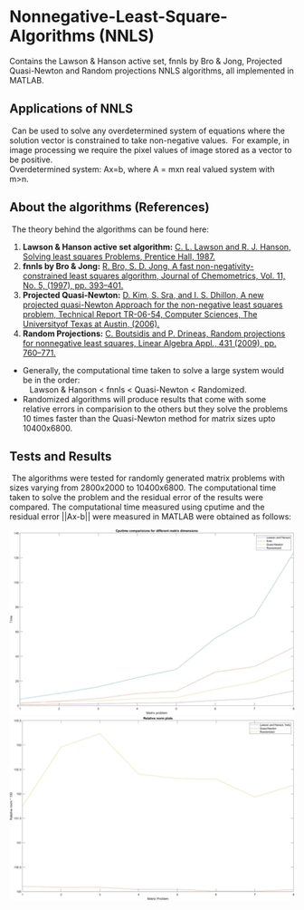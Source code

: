 # Nonnegative-Least-Square-Algorithms (NNLS) 
  Contains the Lawson &amp; Hanson active set, fnnls by Bro &amp; Jong, Projected Quasi-Newton and Random projections NNLS algorithms, all implemented in MATLAB.

## Applications of NNLS
 &nbsp;Can be used to solve any overdetermined system of equations where the solution vector is constrained to take non-negative values. &nbsp;For example, in image processing we require the pixel values of image stored as a vector to be positive.<br/>
  Overdetermined system: Ax=b, where A = mxn real valued system  with m>n.
  
## About the algorithms (References) 
  &nbsp;The theory behind the algorithms can be found here:
  1. <b>Lawson & Hanson active set algorithm:</b> [C. L. Lawson and R. J. Hanson, Solving least squares Problems, Prentice Hall, 1987.](https://en.wikipedia.org/wiki/Non-negative_least_squares) <br/>
  2. <b>fnnls by Bro & Jong:</b> [R. Bro, S. D. Jong, A fast non-negativity-constrained least squares algorithm, Journal of Chemometrics, Vol. 11, No. 5, (1997), pp. 393–401.](http://xrm.phys.northwestern.edu/research/pdf_papers/1997/bro_chemometrics_1997.pdf) <br/>
  3. <b>Projected Quasi-Newton:</b> [D. Kim, S. Sra, and I. S. Dhillon, A new projected quasi-Newton Approach for the non-negative least squares problem, Technical Report TR-06-54, Computer Sciences, The Universityof Texas at Austin, (2006).](https://www.cs.utexas.edu/ftp/techreports/tr06-54.pdf) <br/>
  4. <b>Random Projections:</b> [C. Boutsidis and P. Drineas, Random projections for nonnegative least squares, Linear Algebra Appl., 431 (2009), pp. 760–771.](https://www.sciencedirect.com/science/article/pii/S0024379509001633)

  - Generally, the computational time taken to solve a large system would be in the order:</br> 
  &nbsp;&nbsp;&nbsp;Lawson & Hanson < fnnls < Quasi-Newton < Randomized.
  - Randomized algorithms will produce results that come with some relative errors in comparision to the others but they solve the problems 10 times faster than the Quasi-Newton method for matrix sizes upto 10400x6800.

## Tests and Results
 &nbsp;The algorithms were tested for randomly generated matrix problems with sizes varying from 2800x2000 to 10400x6800. The computational time taken to solve the problem and the residual error of the results were compared. The computational time measured using cputime and the residual error ||Ax-b|| were measured in MATLAB were obtained as follows:
 
 ![alt text](https://github.com/js061097/Nonnegative-Least-Square-Algorithms/blob/main/Results/cputime.jpg)
 ![alt text](https://github.com/js061097/Nonnegative-Least-Square-Algorithms/blob/main/Results/RelativeNorms.jpg)
